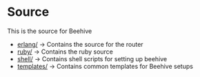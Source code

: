 Source
===

This is the source for Beehive

* [erlang/](http://github.com/auser/beehive/tree/master/lib/erlang/)     -> Contains the source for the router
* [ruby/](http://github.com/auser/beehive/tree/master/lib/ruby/)       -> Contains the ruby source
* [shell/](http://github.com/auser/beehive/tree/master/lib/shell)      -> Contains shell scripts for setting up beehive
* [templates/](http://github.com/auser/beehive/tree/master/lib/templates)  -> Contains common templates for Beehive setups